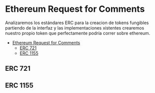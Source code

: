 # Ethereum Request for Comments

Analizaremos los estándares ERC para la creacion de tokens fungibles partiendo de la interfaz y las implementaciones xistentes crearemos nuestro propio token que perfectamente podría correr sobre ethereum.

- [Ethereum Request for Comments](#ethereum-request-for-comments)
  - [ERC 721](#erc-721)
  - [ERC 1155](#erc-1155)

<!-- /code_chunk_output -->

## ERC 721

## ERC 1155

